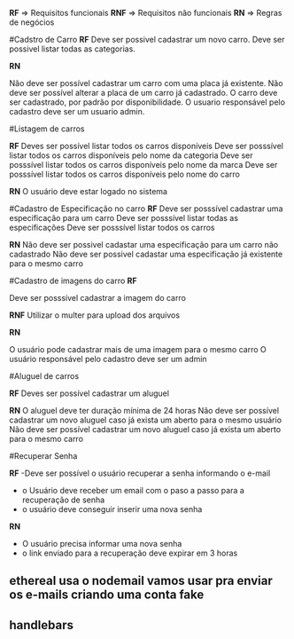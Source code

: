 **RF** => Requisitos funcionais 
**RNF** => Requisitos não funcionais 
**RN** => Regras de negócios 

#Cadstro de Carro
**RF** Deve ser possivel cadastrar um novo carro.
Deve ser possivel listar todas as categorias.

**RN**

Não deve ser possível cadastrar um carro com uma placa já existente.
Não deve ser possível alterar a placa de um carro já cadastrado.
O carro deve ser cadastrado, por padrão por disponibilidade.
O usuario responsável pelo cadastro deve ser um usuario admin.

#Listagem de carros

**RF**
Deves ser possível listar todos os carros disponíveis
Deve ser posssível listar todos os carros disponíveis pelo nome da categoria
Deve ser posssível listar todos os carros disponíveis pelo nome da marca
Deve ser posssível listar todos os carros disponíveis pelo nome do carro

**RN**
O usuário deve estar logado no sistema

#Cadastro de Especificação no carro
**RF**
Deve ser posssível cadastrar uma especificação para um carro
Deve ser posssível  listar todas as especificações
Deve ser posssível listar todos os carros

**RN**
Não deve ser possivel cadastar uma especificação para um carro não cadastrado
Não deve ser possivel cadastar uma especificação já existente para o mesmo carro

#Cadastro de imagens do carro
**RF**

Deve ser posssível cadastrar  a imagem do carro

**RNF**
Utilizar o multer para upload dos arquivos

**RN**

O usuário pode cadastrar mais de uma imagem para o mesmo  carro
O usuário responsável pelo cadastro deve ser um admin


#Aluguel de carros 

**RF**
Deves ser possível cadastrar um aluguel 

**RN**
O aluguel deve ter duração mínima de 24 horas
Não deve ser possível cadastrar um novo aluguel caso já exista um aberto para o mesmo usuário
Não deve ser possível cadastrar um novo aluguel caso já exista um aberto para o mesmo carro

#Recuperar Senha

**RF**
-Deve ser possível o usuário recuperar a senha informando o e-mail
- o Usuário deve receber um email com o paso a passo para a recuperação de senha
- o usuário deve conseguir inserir uma nova senha


**RN**
- O usuário precisa informar uma nova senha 
- o link  enviado para a recuperação deve expirar em 3 horas

## ethereal usa o nodemail vamos usar pra enviar os e-mails criando uma conta fake 
## handlebars 